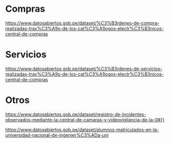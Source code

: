 # Compras
https://www.datosabiertos.gob.pe/dataset/%C3%B3rdenes-de-compra-realizadas-trav%C3%A9s-de-los-cat%C3%A1logos-electr%C3%B3nicos-central-de-compras

# Servicios
https://www.datosabiertos.gob.pe/dataset/%C3%B3rdenes-de-servicios-realizadas-trav%C3%A9s-de-los-cat%C3%A1logos-electr%C3%B3nicos-central-de-compras

# Otros

https://www.datosabiertos.gob.pe/dataset/registro-de-incidentes-observados-mediante-la-central-de-camaras-y-videovigilancia-de-la-0#{}

https://www.datosabiertos.gob.pe/dataset/alumnos-matriculados-en-la-universidad-nacional-de-ingenier%C3%ADa-uni